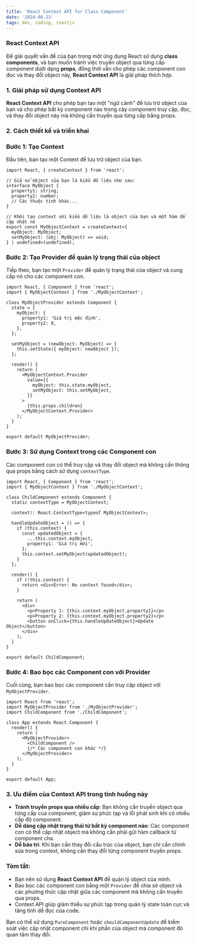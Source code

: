 ```yaml
---
title: 'React Context API for Class Component'
date: '2024-08-23'
tags: dev, coding, reactjs
---
```


### React Context API

Để giải quyết vấn đề của bạn trong một ứng dụng React sử dụng **class components**, và bạn muốn tránh việc truyền object qua từng cấp component dưới dạng **props**, đồng thời vẫn cho phép các component con đọc và thay đổi object này, **React Context API** là giải pháp thích hợp.

### 1. Giải pháp sử dụng Context API

**React Context API** cho phép bạn tạo một "ngữ cảnh" để lưu trữ object của bạn và cho phép bất kỳ component nào trong cây component truy cập, đọc, và thay đổi object này mà không cần truyền qua từng cấp bằng props.

### 2. Cách thiết kế và triển khai

### Bước 1: Tạo Context

Đầu tiên, bạn tạo một Context để lưu trữ object của bạn.

```tsx
import React, { createContext } from 'react';

// Giả sử object của bạn là kiểu dữ liệu như sau:
interface MyObject {
  property1: string;
  property2: number;
  // Các thuộc tính khác...
}

// Khởi tạo context với kiểu dữ liệu là object của bạn và một hàm để cập nhật nó
export const MyObjectContext = createContext<{
  myObject: MyObject;
  setMyObject: (obj: MyObject) => void;
} | undefined>(undefined);

```

### Bước 2: Tạo Provider để quản lý trạng thái của object

Tiếp theo, bạn tạo một `Provider` để quản lý trạng thái của object và cung cấp nó cho các component con.

```tsx
import React, { Component } from 'react';
import { MyObjectContext } from './MyObjectContext';

class MyObjectProvider extends Component {
  state = {
    myObject: {
      property1: 'Giá trị mặc định',
      property2: 0,
    },
  };

  setMyObject = (newObject: MyObject) => {
    this.setState({ myObject: newObject });
  };

  render() {
    return (
      <MyObjectContext.Provider
        value={{
          myObject: this.state.myObject,
          setMyObject: this.setMyObject,
        }}
      >
        {this.props.children}
      </MyObjectContext.Provider>
    );
  }
}

export default MyObjectProvider;

```

### Bước 3: Sử dụng Context trong các Component con

Các component con có thể truy cập và thay đổi object mà không cần thông qua props bằng cách sử dụng `contextType`.

```tsx
import React, { Component } from 'react';
import { MyObjectContext } from './MyObjectContext';

class ChildComponent extends Component {
  static contextType = MyObjectContext;

  context!: React.ContextType<typeof MyObjectContext>;

  handleUpdateObject = () => {
    if (this.context) {
      const updatedObject = {
        ...this.context.myObject,
        property1: 'Giá trị mới',
      };
      this.context.setMyObject(updatedObject);
    }
  };

  render() {
    if (!this.context) {
      return <div>Error: No context found</div>;
    }

    return (
      <div>
        <p>Property 1: {this.context.myObject.property1}</p>
        <p>Property 2: {this.context.myObject.property2}</p>
        <button onClick={this.handleUpdateObject}>Update Object</button>
      </div>
    );
  }
}

export default ChildComponent;

```

### Bước 4: Bao bọc các Component con với Provider

Cuối cùng, bạn bao bọc các component cần truy cập object với `MyObjectProvider`.

```tsx
import React from 'react';
import MyObjectProvider from './MyObjectProvider';
import ChildComponent from './ChildComponent';

class App extends React.Component {
  render() {
    return (
      <MyObjectProvider>
        <ChildComponent />
        {/* Các component con khác */}
      </MyObjectProvider>
    );
  }
}

export default App;

```

### 3. Ưu điểm của Context API trong tình huống này

- **Tránh truyền props qua nhiều cấp**: Bạn không cần truyền object qua từng cấp của component, giảm sự phức tạp và lỗi phát sinh khi có nhiều cấp độ component.
- **Dễ dàng cập nhật trạng thái từ bất kỳ component nào**: Các component con có thể cập nhật object mà không cần phải gửi hàm callback từ component cha.
- **Dễ bảo trì**: Khi bạn cần thay đổi cấu trúc của object, bạn chỉ cần chỉnh sửa trong context, không cần thay đổi từng component truyền props.

### Tóm tắt:

- Bạn nên sử dụng **React Context API** để quản lý object của mình.
- Bao bọc các component con bằng một `Provider` để chia sẻ object và các phương thức cập nhật giữa các component mà không cần truyền qua props.
- Context API giúp giảm thiểu sự phức tạp trong quản lý state toàn cục và tăng tính dễ đọc của code.

Bạn có thể sử dụng `PureComponent` hoặc `shouldComponentUpdate` để kiểm soát việc cập nhật component chỉ khi phần của object mà component đó quan tâm thay đổi.

